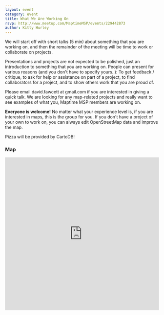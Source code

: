 ```yaml
---
layout: event
category: event
title: What We Are Working On
rsvp: http://www.meetup.com/MaptimeMSP/events/229442873
author: Kitty Hurley
---
```


We will start off with short talks (5 min) about something that you are working on, and then the remainder of the meeting will be time to work or collaborate on projects.  

Presentations and projects are not expected to be polished, just an introduction to something that you are working on.  People can present for various reasons (and you don't have to specify yours..): To get feedback / critique, to ask for help or assistance on part of a project, to find collaborators for a project, and to show others work that you are proud of.  

Please email david.fawcett at gmail.com if you are interested in giving a quick talk.  We are looking for any map-related projects and really want to see examples of what you, Maptime MSP members are working on.

**Everyone is welcome!** No matter what your experience level is, if you are interested in maps, this is the group for you.  If you don't have a project of your own to work on, you can always edit OpenStreetMap data and improve the map.

Pizza will be provided by CartoDB!

### Map

<iframe width="100%" height="500px" frameBorder="0" src="https://a.tiles.mapbox.com/v4/hockeyduck30.pc1gp5cd/attribution,zoompan,zoomwheel,share.html?access_token=pk.eyJ1IjoiaG9ja2V5ZHVjazMwIiwiYSI6InE4cmFHNlUifQ.X5m_TSatNjZs6Vc7B3_m2A"></iframe>  
